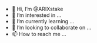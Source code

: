- 👋 Hi, I’m @ARIXstake
- 👀 I’m interested in ...
- 🌱 I’m currently learning ...
- 💞️ I’m looking to collaborate on ...
- 📫 How to reach me ...

<!---
ARIXstake/ARIXstake is a ✨ special ✨ repository because its `README.md` (this file) appears on your GitHub profile.
You can click the Preview link to take a look at your changes.
--->
